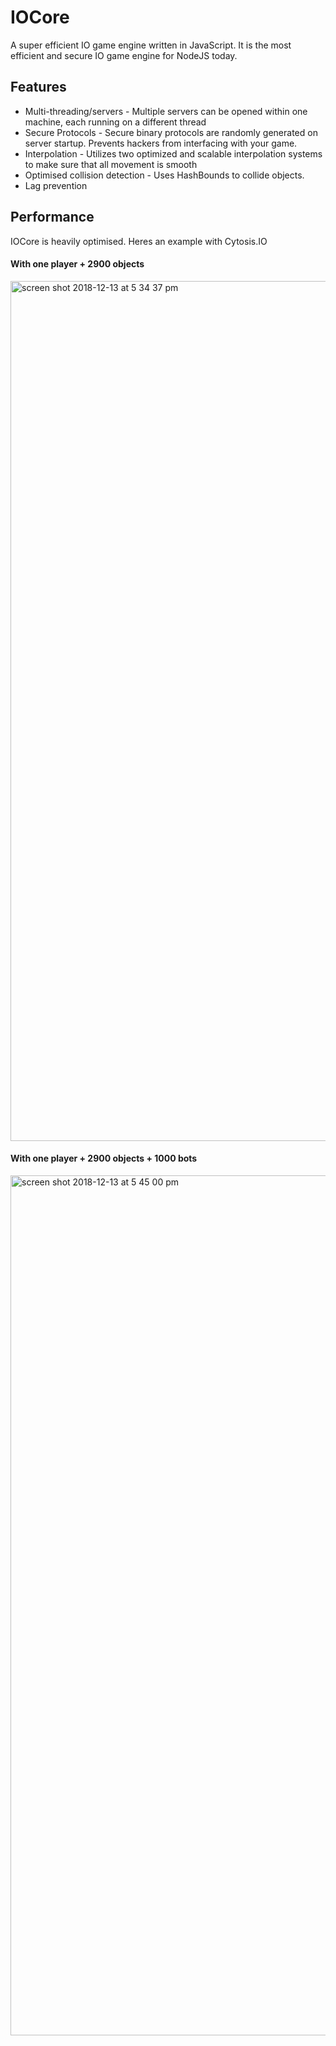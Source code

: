 # IOCore
A super efficient IO game engine written in JavaScript. It is the most efficient and secure IO game engine for NodeJS today.

## Features

* Multi-threading/servers - Multiple servers can be opened within one machine, each running on a different thread
* Secure Protocols - Secure binary protocols are randomly generated on server startup. Prevents hackers from interfacing with your game.
* Interpolation - Utilizes two optimized and scalable interpolation systems to make sure that all movement is smooth
* Optimised collision detection - Uses HashBounds to collide objects.
* Lag prevention

## Performance

IOCore is heavily optimised. Heres an example with Cytosis.IO

#### With one player + 2900 objects

<img width="1376" alt="screen shot 2018-12-13 at 5 34 37 pm" src="https://user-images.githubusercontent.com/13282284/49971722-6cc79400-fefd-11e8-99ba-3a4e1b1ec35b.png">

#### With one player + 2900 objects + 1000 bots

<img width="1376" alt="screen shot 2018-12-13 at 5 45 00 pm" src="https://user-images.githubusercontent.com/13282284/49972205-e0b66c00-fefe-11e8-8cf4-da65a5d31e4c.png">

